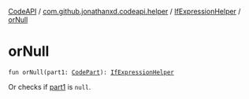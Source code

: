 [CodeAPI](../../index.md) / [com.github.jonathanxd.codeapi.helper](../index.md) / [IfExpressionHelper](index.md) / [orNull](.)

# orNull

`fun orNull(part1: `[`CodePart`](../../com.github.jonathanxd.codeapi/-code-part/index.md)`): `[`IfExpressionHelper`](index.md)

Or checks if [part1](or-null.md#com.github.jonathanxd.codeapi.helper.IfExpressionHelper$orNull(com.github.jonathanxd.codeapi.CodePart)/part1) is `null`.

